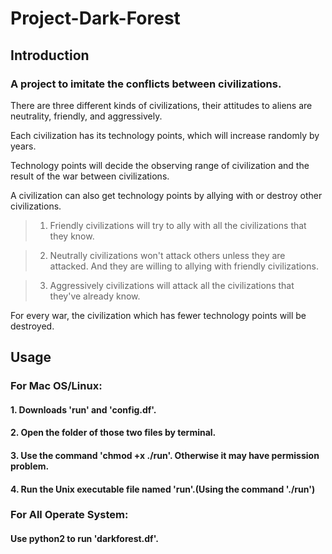 # Project-Dark-Forest
## Introduction
### A project to imitate the conflicts between civilizations.
There are three different kinds of civilizations, their attitudes to aliens are neutrality, friendly, and aggressively.

Each civilization has its technology points, which will increase randomly by years.

Technology points will decide the observing range of civilization and the result of the war between civilizations.

A civilization can also get technology points by allying with or destroy other civilizations.

>1. Friendly civilizations will try to ally with all the civilizations that they know.

>2. Neutrally civilizations won't attack others unless they are attacked. And they are willing to allying with friendly civilizations.

>3. Aggressively civilizations will attack all the civilizations that they've already know. 

For every war, the civilization which has fewer technology points will be destroyed.

## Usage
### For Mac OS/Linux:
#### 1. Downloads 'run' and 'config.df'.
#### 2. Open the folder of those two files by terminal.
#### 3. Use the command 'chmod +x ./run'. Otherwise it may have permission problem.
#### 4. Run the Unix executable file named 'run'.(Using the command './run')
### For All Operate System:
#### Use python2 to run 'darkforest.df'.
